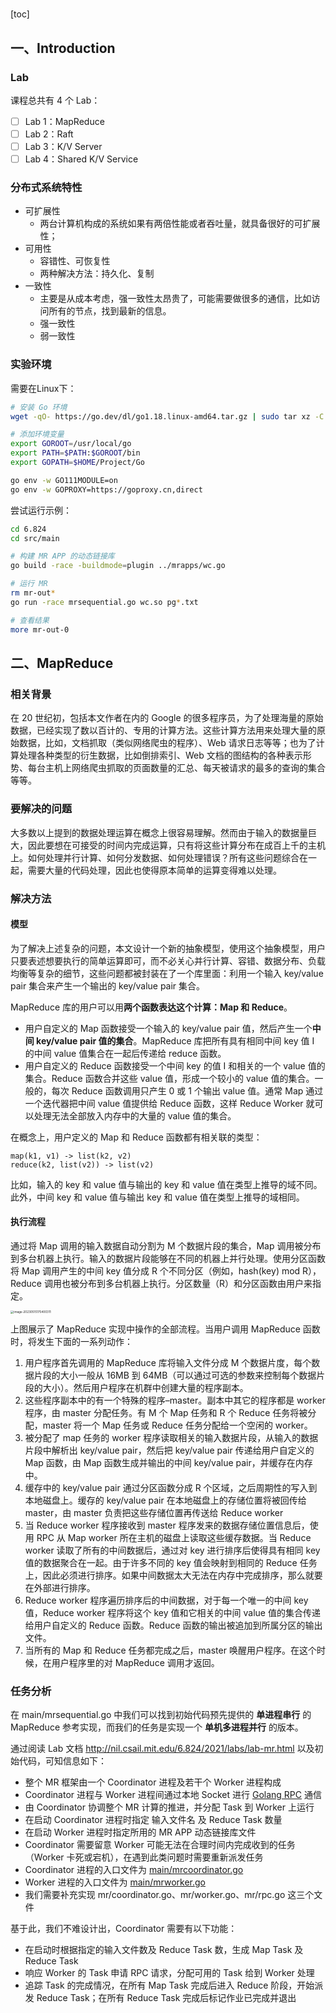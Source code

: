 # 

[toc]

## 一、Introduction

### Lab

课程总共有 4 个 Lab：

- [ ] Lab 1：MapReduce
- [ ] Lab 2：Raft
- [ ] Lab 3：K/V Server
- [ ] Lab 4：Shared K/V Service

### 分布式系统特性

- 可扩展性
  - 两台计算机构成的系统如果有两倍性能或者吞吐量，就具备很好的可扩展性；
- 可用性
  - 容错性、可恢复性
  - 两种解决方法：持久化、复制
- 一致性
  - 主要是从成本考虑，强一致性太昂贵了，可能需要做很多的通信，比如访问所有的节点，找到最新的信息。
  - 强一致性
  - 弱一致性

### 实验环境

需要在Linux下：

```bash
# 安装 Go 环境
wget -qO- https://go.dev/dl/go1.18.linux-amd64.tar.gz | sudo tar xz -C /usr/local

# 添加环境变量
export GOROOT=/usr/local/go
export PATH=$PATH:$GOROOT/bin
export GOPATH=$HOME/Project/Go

go env -w GO111MODULE=on
go env -w GOPROXY=https://goproxy.cn,direct
```

尝试运行示例：

```bash
cd 6.824
cd src/main

# 构建 MR APP 的动态链接库
go build -race -buildmode=plugin ../mrapps/wc.go

# 运行 MR
rm mr-out*
go run -race mrsequential.go wc.so pg*.txt

# 查看结果
more mr-out-0
```



## 二、MapReduce

### 相关背景

在 20 世纪初，包括本文作者在内的 Google 的很多程序员，为了处理海量的原始数据，已经实现了数以百计的、专用的计算方法。这些计算方法用来处理大量的原始数据，比如，文档抓取（类似网络爬虫的程序）、Web 请求日志等等；也为了计算处理各种类型的衍生数据，比如倒排索引、Web 文档的图结构的各种表示形势、每台主机上网络爬虫抓取的页面数量的汇总、每天被请求的最多的查询的集合等等。

### 要解决的问题

大多数以上提到的数据处理运算在概念上很容易理解。然而由于输入的数据量巨大，因此要想在可接受的时间内完成运算，只有将这些计算分布在成百上千的主机上。如何处理并行计算、如何分发数据、如何处理错误？所有这些问题综合在一起，需要大量的代码处理，因此也使得原本简单的运算变得难以处理。

### 解决方法

#### 模型

为了解决上述复杂的问题，本文设计一个新的抽象模型，使用这个抽象模型，用户只要表述想要执行的简单运算即可，而不必关心并行计算、容错、数据分布、负载均衡等复杂的细节，这些问题都被封装在了一个库里面：利用一个输入 key/value pair 集合来产生一个输出的 key/value pair 集合。

MapReduce 库的用户可以用**两个函数表达这个计算：Map 和 Reduce**。

- 用户自定义的 Map 函数接受一个输入的 key/value pair 值，然后产生一个**中间 key/value pair 值的集合**。MapReduce 库把所有具有相同中间 key 值 I 的中间 value 值集合在一起后传递给 reduce 函数。
- 用户自定义的 Reduce 函数接受一个中间 key 的值 I 和相关的一个 value 值的集合。Reduce 函数合并这些 value 值，形成一个较小的 value 值的集合。一般的，每次 Reduce 函数调用只产生 0 或 1 个输出 value 值。通常 Map 通过一个迭代器把中间 value 值提供给 Reduce 函数，这样 Reduce Worker 就可以处理无法全部放入内存中的大量的 value 值的集合。

在概念上，用户定义的 Map 和 Reduce 函数都有相关联的类型：

```
map(k1, v1) -> list(k2, v2)
reduce(k2, list(v2)) -> list(v2)
```


比如，输入的 key 和 value 值与输出的 key 和 value 值在类型上推导的域不同。此外，中间 key 和 value 值与输出 key 和 value 值在类型上推导的域相同。

#### 执行流程

通过将 Map 调用的输入数据自动分割为 M 个数据片段的集合，Map 调用被分布到多台机器上执行。输入的数据片段能够在不同的机器上并行处理。使用分区函数将 Map 调用产生的中间 key 值分成 R 个不同分区（例如，hash(key) mod R），Reduce 调用也被分布到多台机器上执行。分区数量（R）和分区函数由用户来指定。

<img src="https://chuyu-typora.oss-cn-hangzhou.aliyuncs.com/image/image-20230515175400311.png" alt="image-20230515175400311" style="zoom:33%;" />

上图展示了 MapReduce 实现中操作的全部流程。当用户调用 MapReduce 函数时，将发生下面的一系列动作：

1. 用户程序首先调用的 MapReduce 库将输入文件分成 M 个数据片度，每个数据片段的大小一般从 16MB 到 64MB（可以通过可选的参数来控制每个数据片段的大小）。然后用户程序在机群中创建大量的程序副本。
2. 这些程序副本中的有一个特殊的程序–master。副本中其它的程序都是 worker 程序，由 master 分配任务。有 M 个 Map 任务和 R 个 Reduce 任务将被分配，master 将一个 Map 任务或 Reduce 任务分配给一个空闲的 worker。
3. 被分配了 map 任务的 worker 程序读取相关的输入数据片段，从输入的数据片段中解析出 key/value pair，然后把 key/value pair 传递给用户自定义的 Map 函数，由 Map 函数生成并输出的中间 key/value pair，并缓存在内存中。
4. 缓存中的 key/value pair 通过分区函数分成 R 个区域，之后周期性的写入到本地磁盘上。缓存的 key/value pair 在本地磁盘上的存储位置将被回传给 master，由 master 负责把这些存储位置再传送给 Reduce worker
5. 当 Reduce worker 程序接收到 master 程序发来的数据存储位置信息后，使用 RPC 从 Map worker 所在主机的磁盘上读取这些缓存数据。当 Reduce worker 读取了所有的中间数据后，通过对 key 进行排序后使得具有相同 key 值的数据聚合在一起。由于许多不同的 key 值会映射到相同的 Reduce 任务上，因此必须进行排序。如果中间数据太大无法在内存中完成排序，那么就要在外部进行排序。
6. Reduce worker 程序遍历排序后的中间数据，对于每一个唯一的中间 key 值，Reduce worker 程序将这个 key 值和它相关的中间 value 值的集合传递给用户自定义的 Reduce 函数。Reduce 函数的输出被追加到所属分区的输出文件。
7. 当所有的 Map 和 Reduce 任务都完成之后，master 唤醒用户程序。在这个时候，在用户程序里的对 MapReduce 调用才返回。



### 任务分析

在 main/mrsequential.go 中我们可以找到初始代码预先提供的 **单进程串行** 的 MapReduce 参考实现，而我们的任务是实现一个 **单机多进程并行** 的版本。

通过阅读 Lab 文档 http://nil.csail.mit.edu/6.824/2021/labs/lab-mr.html 以及初始代码，可知信息如下：

- 整个 MR 框架由一个 Coordinator 进程及若干个 Worker 进程构成
- Coordinator 进程与 Worker 进程间通过本地 Socket 进行 [Golang RPC](https://golang.org/pkg/net/rpc/) 通信
- 由 Coordinator 协调整个 MR 计算的推进，并分配 Task 到 Worker 上运行
- 在启动 Coordinator 进程时指定 输入文件名 及 Reduce Task 数量
- 在启动 Worker 进程时指定所用的 MR APP 动态链接库文件
- Coordinator 需要留意 Worker 可能无法在合理时间内完成收到的任务（Worker 卡死或宕机），在遇到此类问题时需要重新派发任务
- Coordinator 进程的入口文件为 [main/mrcoordinator.go](https://github.com/Mr-Dai/MIT-6.824/blob/master/src/main/mrcoordinator.go)
- Worker 进程的入口文件为 [main/mrworker.go](https://github.com/Mr-Dai/MIT-6.824/blob/master/src/main/mrworker.go)
- 我们需要补充实现 mr/coordinator.go、mr/worker.go、mr/rpc.go 这三个文件

基于此，我们不难设计出，Coordinator 需要有以下功能：

- 在启动时根据指定的输入文件数及 Reduce Task 数，生成 Map Task 及 Reduce Task
- 响应 Worker 的 Task 申请 RPC 请求，分配可用的 Task 给到 Worker 处理
- 追踪 Task 的完成情况，在所有 Map Task 完成后进入 Reduce 阶段，开始派发 Reduce Task；在所有 Reduce Task 完成后标记作业已完成并退出

